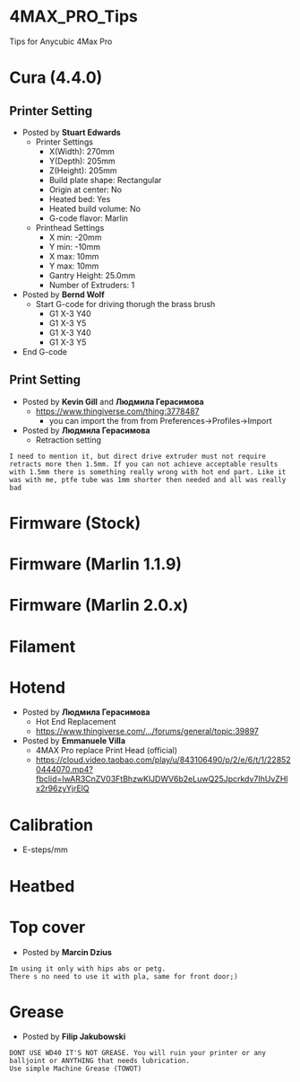 # 4MAX_PRO_Tips
Tips for Anycubic 4Max Pro

# Cura (4.4.0)

## Printer Setting
- Posted by **Stuart Edwards**
  - Printer Settings
    - X(Width): 270mm
    - Y(Depth): 205mm
    - Z(Height): 205mm
    - Build plate shape: Rectangular
    - Origin at center: No
    - Heated bed: Yes
    - Heated build volume: No
    - G-code flavor: Marlin
  - Printhead Settings
    - X min: -20mm
    - Y min: -10mm
    - X max: 10mm
    - Y max: 10mm
    - Gantry Height: 25.0mm
    - Number of Extruders: 1
- Posted by **Bernd Wolf**
  - Start G-code for driving thorugh the brass brush
    - G1 X-3 Y40
    - G1 X-3 Y5
    - G1 X-3 Y40
    - G1 X-3 Y5
- End G-code

## Print Setting
 - Posted by **Kevin Gill** and **Людмила Герасимова**
   - https://www.thingiverse.com/thing:3778487
     - you can import the from from Preferences->Profiles->Import
 - Posted by **Людмила Герасимова**
   - Retraction setting
```
I need to mention it, but direct drive extruder must not require retracts more then 1.5mm. If you can not achieve acceptable results with 1.5mm there is something really wrong with hot end part. Like it was with me, ptfe tube was 1mm shorter then needed and all was really bad
```

# Firmware (Stock)

# Firmware (Marlin 1.1.9)

# Firmware (Marlin 2.0.x)

# Filament


# Hotend
  - Posted by **Людмила Герасимова** 
    - Hot End Replacement
    - https://www.thingiverse.com/.../forums/general/topic:39897
  - Posted by **Emmanuele Villa**
    - 4MAX Pro replace Print Head (official)
    - https://cloud.video.taobao.com/play/u/843106490/p/2/e/6/t/1/228520444070.mp4?fbclid=IwAR3CnZV03FtBhzwKlJDWV6b2eLuwQ25Jpcrkdv7IhUvZHlx2r96zyYjrElQ
    
# Calibration
  - E-steps/mm

# Heatbed

# Top cover
  - Posted by **Marcin Dzius**
```
Im using it only with hips abs or petg.
There s no need to use it with pla, same for front door;)
```

# Grease
  - Posted by **Filip Jakubowski**
```
DONT USE WD40 IT'S NOT GREASE. You will ruin your printer or any balljoint or ANYTHING that needs lubrication.
Use simple Machine Grease (TOWOT)
```

